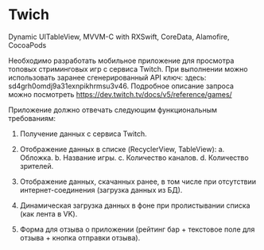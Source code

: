 # Twich
Dynamic UITableView, MVVM-C with RXSwift, CoreData, Alamofire, CocoaPods

Необходимо разработать мобильное приложение для просмотра топовых стриминговых игр с сервиса
Twitch. При выполнении можно использовать заранее сгенерированный API ключ: здесь: sd4grh0omdj9a31exnpikhrmsu3v46.
Подробное описание запроса можно посмотреть https://dev.twitch.tv/docs/v5/reference/games/

Приложение должно отвечать следующим функциональным требованиям:
  1. Получение данных с сервиса Twitch.
  2. Отображение данных в списке (RecyclerView, TableView): 
      a. Обложка.
      b. Название игры.
      c. Количество каналов.
      d. Количество зрителей.

  3. Отображение данных, скачанных ранее, в том числе при отсутствии интернет-соединения (загрузка данных из БД).
  4. Динамическая загрузка данных в фоне при пролистывании списка (как лента в VK).
  5. Форма для отзыва о приложении (рейтинг бар + текстовое поле для отзыва + кнопка отправки
  отзыва).

